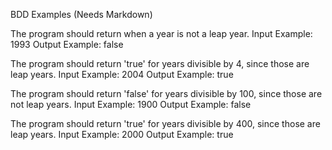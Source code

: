 BDD Examples (Needs Markdown)

The program should return when a year is not a leap year.
Input Example: 1993
Output Example: false

The program should return 'true' for years divisible by 4, since those are leap years.
Input Example: 2004
Output Example: true

The program should return 'false' for years divisible by 100, since those are not leap years.
Input Example: 1900
Output Example: false

The program should return 'true' for years divisible by 400, since those are leap years.
Input Example: 2000
Output Example: true

